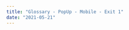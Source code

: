```yaml
---
title: "Glossary - PopUp - Mobile - Exit 1"
date: "2021-05-21"
---
```


<!-- This site is converting visitors into subscribers and customers with OptinMonster - https://optinmonster.com :: Campaign Title: Glossary - PopUp - Mobile - Exit 1 --> <script>(function(d,u,ac){var s=d.createElement('script');s.type='text/javascript';s.src='https://a.omappapi.com/app/js/api.min.js';s.async=true;s.dataset.user=u;s.dataset.campaign=ac;d.getElementsByTagName('head')\[0\].appendChild(s);})(document,61169,'arpn1pifpd178z1xfwkk');</script> <!-- / OptinMonster -->
